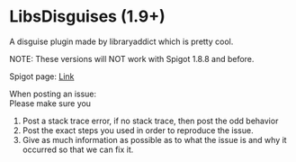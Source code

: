 LibsDisguises (1.9+)
=============

A disguise plugin made by libraryaddict which is pretty cool.<br>

NOTE: These versions will NOT work with Spigot 1.8.8 and before.

Spigot page: <a href="https://www.spigotmc.org/resources/libs-disguises.81/">Link</a>


When posting an issue:<br>
Please make sure you<br>
1) Post a stack trace error, if no stack trace, then post the odd behavior<br>
2) Post the exact steps you used in order to reproduce the issue.<br>
3) Give as much information as possible as to what the issue is and why it occurred so that we can fix it.<br>
